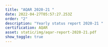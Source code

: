 ```yaml
---
title: "AQAR 2020-21 "
date: 2022-04-27T05:57:27.253Z
order: "2"
description: "Yearly status report 2020-21 "
certification: AQAR
asset: static/img/aqar-report-2020-21.pdf
show_toggle: true
---
```

